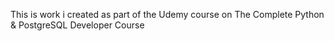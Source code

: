 This is work i created as part of the Udemy course on 
The Complete Python & PostgreSQL Developer Course
